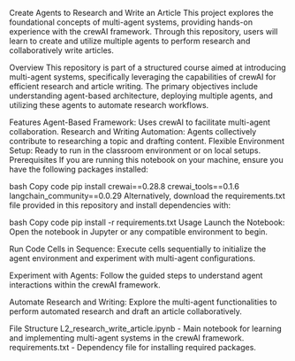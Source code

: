 Create Agents to Research and Write an Article
This project explores the foundational concepts of multi-agent systems, providing hands-on experience with the crewAI framework. Through this repository, users will learn to create and utilize multiple agents to perform research and collaboratively write articles.

Overview
This repository is part of a structured course aimed at introducing multi-agent systems, specifically leveraging the capabilities of crewAI for efficient research and article writing. The primary objectives include understanding agent-based architecture, deploying multiple agents, and utilizing these agents to automate research workflows.

Features
Agent-Based Framework: Uses crewAI to facilitate multi-agent collaboration.
Research and Writing Automation: Agents collectively contribute to researching a topic and drafting content.
Flexible Environment Setup: Ready to run in the classroom environment or on local setups.
Prerequisites
If you are running this notebook on your machine, ensure you have the following packages installed:

bash
Copy code
pip install crewai==0.28.8 crewai_tools==0.1.6 langchain_community==0.0.29
Alternatively, download the requirements.txt file provided in this repository and install dependencies with:

bash
Copy code
pip install -r requirements.txt
Usage
Launch the Notebook: Open the notebook in Jupyter or any compatible environment to begin.

Run Code Cells in Sequence: Execute cells sequentially to initialize the agent environment and experiment with multi-agent configurations.

Experiment with Agents: Follow the guided steps to understand agent interactions within the crewAI framework.

Automate Research and Writing: Explore the multi-agent functionalities to perform automated research and draft an article collaboratively.

File Structure
L2_research_write_article.ipynb - Main notebook for learning and implementing multi-agent systems in the crewAI framework.
requirements.txt - Dependency file for installing required packages.
